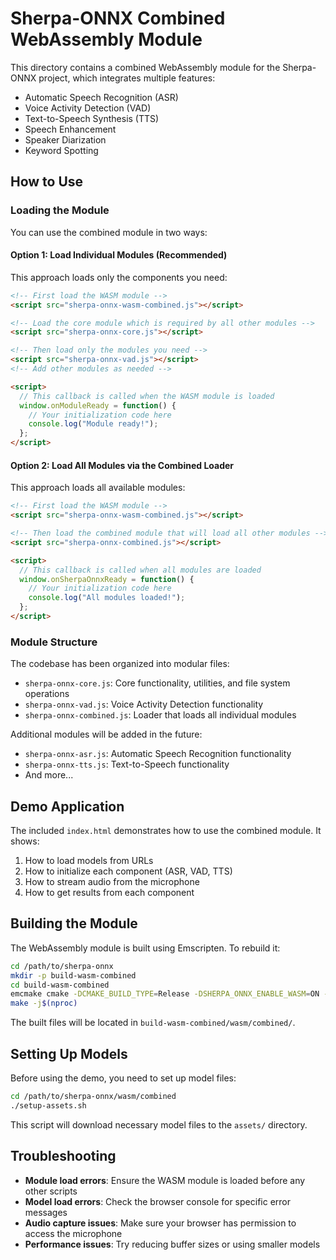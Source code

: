 # Sherpa-ONNX Combined WebAssembly Module

This directory contains a combined WebAssembly module for the Sherpa-ONNX project, which integrates multiple features:

- Automatic Speech Recognition (ASR)
- Voice Activity Detection (VAD)
- Text-to-Speech Synthesis (TTS)
- Speech Enhancement
- Speaker Diarization
- Keyword Spotting

## How to Use

### Loading the Module

You can use the combined module in two ways:

#### Option 1: Load Individual Modules (Recommended)

This approach loads only the components you need:

```html
<!-- First load the WASM module -->
<script src="sherpa-onnx-wasm-combined.js"></script>

<!-- Load the core module which is required by all other modules -->
<script src="sherpa-onnx-core.js"></script>

<!-- Then load only the modules you need -->
<script src="sherpa-onnx-vad.js"></script>
<!-- Add other modules as needed -->

<script>
  // This callback is called when the WASM module is loaded
  window.onModuleReady = function() {
    // Your initialization code here
    console.log("Module ready!");
  };
</script>
```

#### Option 2: Load All Modules via the Combined Loader

This approach loads all available modules:

```html
<!-- First load the WASM module -->
<script src="sherpa-onnx-wasm-combined.js"></script>

<!-- Then load the combined module that will load all other modules -->
<script src="sherpa-onnx-combined.js"></script>

<script>
  // This callback is called when all modules are loaded
  window.onSherpaOnnxReady = function() {
    // Your initialization code here
    console.log("All modules loaded!");
  };
</script>
```

### Module Structure

The codebase has been organized into modular files:

- `sherpa-onnx-core.js`: Core functionality, utilities, and file system operations
- `sherpa-onnx-vad.js`: Voice Activity Detection functionality
- `sherpa-onnx-combined.js`: Loader that loads all individual modules

Additional modules will be added in the future:
- `sherpa-onnx-asr.js`: Automatic Speech Recognition functionality
- `sherpa-onnx-tts.js`: Text-to-Speech functionality
- And more...

## Demo Application

The included `index.html` demonstrates how to use the combined module. It shows:

1. How to load models from URLs
2. How to initialize each component (ASR, VAD, TTS)
3. How to stream audio from the microphone
4. How to get results from each component

## Building the Module

The WebAssembly module is built using Emscripten. To rebuild it:

```bash
cd /path/to/sherpa-onnx
mkdir -p build-wasm-combined
cd build-wasm-combined
emcmake cmake -DCMAKE_BUILD_TYPE=Release -DSHERPA_ONNX_ENABLE_WASM=ON -DSHERPA_ONNX_ENABLE_CHECK=OFF ..
make -j$(nproc)
```

The built files will be located in `build-wasm-combined/wasm/combined/`.

## Setting Up Models

Before using the demo, you need to set up model files:

```bash
cd /path/to/sherpa-onnx/wasm/combined
./setup-assets.sh
```

This script will download necessary model files to the `assets/` directory.

## Troubleshooting

- **Module load errors**: Ensure the WASM module is loaded before any other scripts
- **Model load errors**: Check the browser console for specific error messages
- **Audio capture issues**: Make sure your browser has permission to access the microphone
- **Performance issues**: Try reducing buffer sizes or using smaller models 